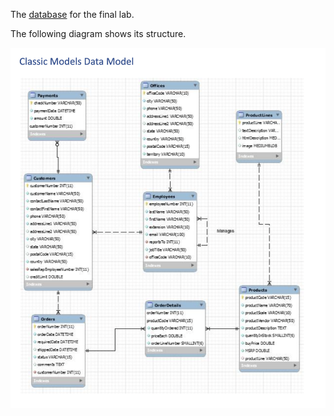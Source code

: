 The [database](https://bit.io/alanparadise/cm) for the final lab. 

The following diagram shows its structure. 

![MarineGEO circle logo](../img/Classic_Models_Data_Model.png "MarineGEO logo")
